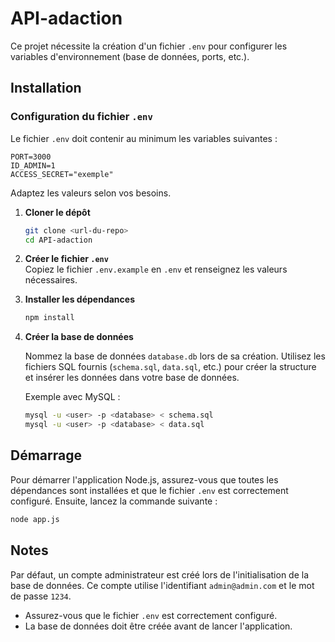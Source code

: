 # API-adaction

Ce projet nécessite la création d'un fichier `.env` pour configurer les variables d'environnement (base de données, ports, etc.).

## Installation

### Configuration du fichier `.env`

Le fichier `.env` doit contenir au minimum les variables suivantes :

```env
PORT=3000
ID_ADMIN=1
ACCESS_SECRET="exemple"
```

Adaptez les valeurs selon vos besoins.

1. **Cloner le dépôt**  
    ```bash
    git clone <url-du-repo>
    cd API-adaction
    ```

2. **Créer le fichier `.env`**  
    Copiez le fichier `.env.example` en `.env` et renseignez les valeurs nécessaires.

3. **Installer les dépendances**  
    ```bash
    npm install
    ```

4. **Créer la base de données**  

    Nommez la base de données `database.db` lors de sa création.
    Utilisez les fichiers SQL fournis (`schema.sql`, `data.sql`, etc.) pour créer la structure et insérer les données dans votre base de données.

    Exemple avec MySQL :
    ```bash
    mysql -u <user> -p <database> < schema.sql
    mysql -u <user> -p <database> < data.sql
    ```

## Démarrage

Pour démarrer l'application Node.js, assurez-vous que toutes les dépendances sont installées et que le fichier `.env` est correctement configuré. Ensuite, lancez la commande suivante :

```bash
node app.js
```

## Notes
Par défaut, un compte administrateur est créé lors de l'initialisation de la base de données. Ce compte utilise l'identifiant `admin@admin.com` et le mot de passe `1234`.

- Assurez-vous que le fichier `.env` est correctement configuré.
- La base de données doit être créée avant de lancer l'application.
